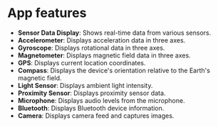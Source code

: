 # App features
- **Sensor Data Display**: Shows real-time data from various sensors.
- **Accelerometer**: Displays acceleration data in three axes.
- **Gyroscope**: Displays rotational data in three axes.
- **Magnetometer**: Displays magnetic field data in three axes.
- **GPS**: Displays current location coordinates.
- **Compass**: Displays the device's orientation relative to the Earth's magnetic field.
- **Light Sensor**: Displays ambient light intensity.
- **Proximity Sensor**: Displays proximity sensor data.
- **Microphone**: Displays audio levels from the microphone.
- **Bluetooth**: Displays Bluetooth device information.
- **Camera**: Displays camera feed and captures images.